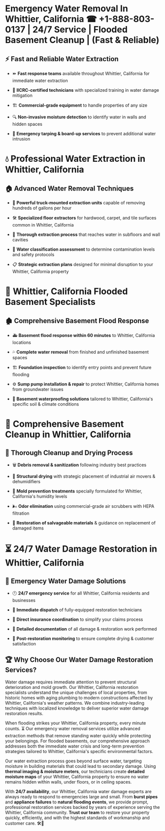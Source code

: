 # Emergency Water Removal In Whittier, California ☎ +1-888-803-0137  | 24/7 Service | Flooded Basement Cleanup | (Fast & Reliable)  

## ⚡ Fast and Reliable Water Extraction  
- ⏩ **Fast response teams** available throughout Whittier, California for immediate water extraction  
- 🏅 **IICRC-certified technicians** with specialized training in water damage mitigation  
- 🏗️ **Commercial-grade equipment** to handle properties of any size  
- 🔍 **Non-invasive moisture detection** to identify water in walls and hidden spaces  
- 🛑 **Emergency tarping & board-up services** to prevent additional water intrusion  

# 💧 Professional Water Extraction in Whittier, California  

## 🏠 Advanced Water Removal Techniques  
- 🚛 **Powerful truck-mounted extraction units** capable of removing hundreds of gallons per hour  
- 🛠️ **Specialized floor extractors** for hardwood, carpet, and tile surfaces common in Whittier, California  
- 📏 **Thorough extraction process** that reaches water in subfloors and wall cavities  
- 🧪 **Water classification assessment** to determine contamination levels and safety protocols  
- 📋 **Strategic extraction plans** designed for minimal disruption to your Whittier, California property  

# 🌊 Whittier, California Flooded Basement Specialists  

## 🏚️ Comprehensive Basement Flood Response  
- 🚑 **Basement flood response within 60 minutes** to Whittier, California locations  
- 💦 **Complete water removal** from finished and unfinished basement spaces  
- 🏗️ **Foundation inspection** to identify entry points and prevent future flooding  
- ⚙️ **Sump pump installation & repair** to protect Whittier, California homes from groundwater issues  
- 🌱 **Basement waterproofing solutions** tailored to Whittier, California's specific soil & climate conditions  

# 🧹 Comprehensive Basement Cleanup in Whittier, California  

## 🔄 Thorough Cleanup and Drying Process  
- 🗑️ **Debris removal & sanitization** following industry best practices  
- 💨 **Structural drying** with strategic placement of industrial air movers & dehumidifiers  
- 🦠 **Mold prevention treatments** specially formulated for Whittier, California's humidity levels  
- 🌬️ **Odor elimination** using commercial-grade air scrubbers with HEPA filtration  
- 🔧 **Restoration of salvageable materials** & guidance on replacement of damaged items  

# ⏳ 24/7 Water Damage Restoration in Whittier, California  

## 🚀 Emergency Water Damage Solutions  
- 🕛 **24/7 emergency service** for all Whittier, California residents and businesses  
- 🚒 **Immediate dispatch** of fully-equipped restoration technicians  
- 🏦 **Direct insurance coordination** to simplify your claims process  
- 📜 **Detailed documentation** of all damage & restoration work performed  
- 🔎 **Post-restoration monitoring** to ensure complete drying & customer satisfaction  

## 🏆 Why Choose Our Water Damage Restoration Services?  
Water damage requires immediate attention to prevent structural deterioration and mold growth. Our Whittier, California restoration specialists understand the unique challenges of local properties, from historic homes with aging plumbing to modern constructions affected by Whittier, California's weather patterns. We combine industry-leading techniques with localized knowledge to deliver superior water damage restoration results.  

When flooding strikes your Whittier, California property, every minute counts. ⏳ Our emergency water removal services utilize advanced extraction methods that remove standing water quickly while protecting your belongings. For flooded basements, our comprehensive approach addresses both the immediate water crisis and long-term prevention strategies tailored to Whittier, California's specific environmental factors.  

Our water extraction process goes beyond surface water, targeting moisture in building materials that could lead to secondary damage. Using **thermal imaging & moisture meters**, our technicians create **detailed moisture maps** of your Whittier, California property to ensure no water remains hidden within walls, under floors, or in ceiling spaces.  

With **24/7 availability**, our Whittier, California water damage experts are always ready to respond to emergencies large and small. From **burst pipes** and **appliance failures** to **natural flooding events**, we provide prompt, professional restoration services backed by years of experience serving the Whittier, California community. **Trust our team** to restore your property quickly, efficiently, and with the highest standards of workmanship and customer care. 🛠️💪  
